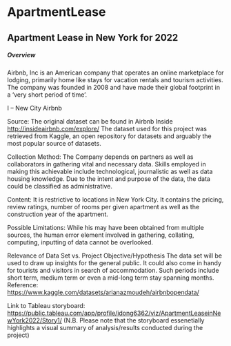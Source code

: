 # ApartmentLease
## Apartment Lease in New York for 2022
##### Overview

Airbnb, Inc is an American company that operates an online marketplace for lodging, primarily home like stays for vacation rentals and tourism activities. The company was founded in 2008 and have made their global footprint in a ‘very short period of time’. 

I – New City Airbnb

Source: The original dataset can be found in Airbnb Inside http://insideairbnb.com/explore/
The dataset used for this project was retrieved from Kaggle, an open repository for datasets and arguably the most popular source of datasets.

Collection Method: The Company depends on partners as well as collaborators in gathering vital and necessary data. Skills employed in making this achievable include technological, journalistic as well as data housing knowledge. 
Due to the intent and purpose of the data, the data could be classified as administrative.

Content: It is restrictive to locations in New York City. It contains the pricing, review ratings, number of rooms per given apartment as well as the construction year of the apartment.

Possible Limitations: While his may have been obtained from multiple sources, the human error element involved in gathering, collating, computing, inputting of data cannot be overlooked. 

Relevance of Data Set vs. Project Objective/Hypothesis
The data set will be used to draw up insights for the general public. It could also come in handy for tourists and visitors in search of accommodation. Such periods include short term, medium term or even a mid-long term stay spanning months. 
Reference: https://www.kaggle.com/datasets/arianazmoudeh/airbnbopendata/

Link to Tableau storyboard: https://public.tableau.com/app/profile/idong6362/viz/ApartmentLeaseinNewYork2022/Story1/
(N.B. Please note that the storyboard essenetially highlights a visual summary of analysis/results conducted during the project)
